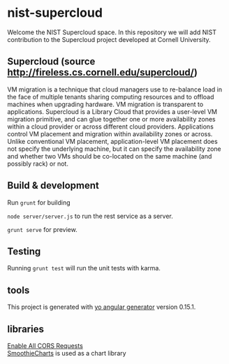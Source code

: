 # nist-supercloud

Welcome the NIST Supercloud space.
In this repository we will add NIST contribution to the Supercloud project developed at Cornell University.

## Supercloud (source http://fireless.cs.cornell.edu/supercloud/)
VM migration is a technique that cloud managers use to re-balance load in the face of multiple tenants sharing 
computing resources and to offload machines when upgrading hardware. VM migration is transparent to applications. 
Supercloud is a Library Cloud that provides a user-level VM migration primitive, and can glue together one or more 
availability zones within a cloud provider or across different cloud providers. Applications control VM placement 
and migration within availability zones or across. Unlike conventional VM placement, application-level VM placement 
does not specify the underlying machine, but it can specify the availability zone and whether two VMs should be 
co-located on the same machine (and possibly rack) or not. 


## Build & development

Run `grunt` for building 

`node server/server.js` to run the rest service as a server.

`grunt serve` for preview.

## Testing

Running `grunt test` will run the unit tests with karma.

## tools

This project is generated with [yo angular generator](https://github.com/yeoman/generator-angular)
version 0.15.1.

## libraries

[Enable All CORS Requests](https://www.npmjs.com/package/cors)  
[SmoothieCharts](http://smoothiecharts.org)  is used as a chart library 
